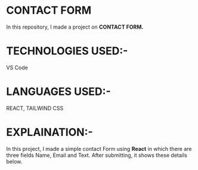 <h1>CONTACT FORM</h1>
<p>In this repository, I made a project on <b>CONTACT FORM.</b></p>
<h1>TECHNOLOGIES USED:-</h1>
<p>VS Code</p>
<h1>LANGUAGES USED:-</h1>
<p>REACT, TAILWIND CSS</p>
<h1>EXPLAINATION:-</h1>
<p>In this project, I made a simple contact Form using <b>React</b> in which there are three fields Name, Email and Text. After submitting, it shows these details below.</p>